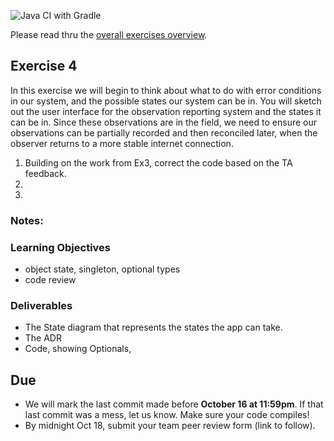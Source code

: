 ![Java CI with Gradle](https://github.com/SENG330/fall20ex4_starter/workflows/Java%20CI%20with%20Gradle/badge.svg)

Please read thru the [overall exercises overview](https://github.com/SENG330/course/blob/master/exercises/Exercises.md).

## Exercise 4
In this exercise we will begin to think about what to do with error conditions in our system, and the possible states our system can be in. You will sketch out the user interface for the observation reporting system and the states it can be in. Since these observations are in the field, we need to ensure our observations can be partially recorded and then reconciled later, when the observer returns to a more stable internet connection.


1. Building on the work from Ex3, correct the code based on the TA feedback. 
2. 
 3. 

### Notes:


### Learning Objectives

- object state, singleton, optional types
- code review

### Deliverables

* The State diagram that represents the states the app can take.
* The ADR 
* Code, showing Optionals, 
 
## Due
- We will mark the last commit made before **October 16 at 11:59pm**. If that last commit was a mess, let us know. Make
 sure your code compiles!
- By midnight Oct 18, submit your team peer review form (link to follow).
